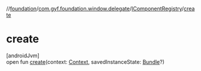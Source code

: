 //[foundation](../../../index.md)/[com.gyf.foundation.window.delegate](../index.md)/[IComponentRegistry](index.md)/[create](create.md)

# create

[androidJvm]\
open fun [create](create.md)(context: [Context](https://developer.android.com/reference/kotlin/android/content/Context.html), savedInstanceState: [Bundle](https://developer.android.com/reference/kotlin/android/os/Bundle.html)?)